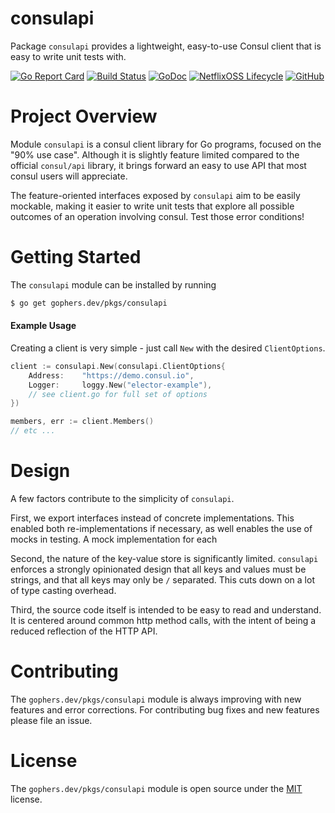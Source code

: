 consulapi
=========

Package `consulapi` provides a lightweight, easy-to-use Consul client that is
easy to write unit tests with.

[![Go Report Card](https://goreportcard.com/badge/gophers.dev/pkgs/consulapi)](https://goreportcard.com/report/gophers.dev/pkgs/consulapi)
[![Build Status](https://travis-ci.com/shoenig/consulapi.svg?branch=master)](https://travis-ci.com/shoenig/consulapi)
[![GoDoc](https://godoc.org/gophers.dev/pkgs/consulapi?status.svg)](https://godoc.org/gophers.dev/pkgs/consulapi)
[![NetflixOSS Lifecycle](https://img.shields.io/osslifecycle/shoenig/consulapi.svg)](OSSMETADATA)
[![GitHub](https://img.shields.io/github/license/shoenig/consulapi.svg)](LICENSE)

# Project Overview

Module `consulapi` is a consul client library for Go programs, focused on
the "90% use case". Although it is slightly feature limited compared to the
official `consul/api` library, it brings forward an easy to use API that most
consul users will appreciate.

The feature-oriented interfaces exposed by `consulapi` aim to be easily mockable,
making it easier to write unit tests that explore all possible outcomes of an
operation involving consul. Test those error conditions!

# Getting Started

The `consulapi` module can be installed by running
```bash
$ go get gophers.dev/pkgs/consulapi
```

#### Example Usage
Creating a client is very simple - just call `New` with the desired
`ClientOptions`.

```go
client := consulapi.New(consulapi.ClientOptions{
    Address:    "https://demo.consul.io",
    Logger:     loggy.New("elector-example"),
    // see client.go for full set of options
})

members, err := client.Members()
// etc ...
```

# Design
A few factors contribute to the simplicity of `consulapi`.

First, we export interfaces instead of concrete implementations.
This enabled both re-implementations if necessary, as well enables
the use of mocks in testing. A mock implementation for each

Second, the nature of the key-value store is significantly limited.
`consulapi` enforces a strongly opinionated design that all keys
and values must be strings, and that all keys may only be `/`
separated. This cuts down on a lot of type casting overhead.

Third, the source code itself is intended to be easy to read and
understand. It is centered around common http method calls, with
the intent of being a reduced reflection of the HTTP API.

# Contributing

The `gophers.dev/pkgs/consulapi` module is always improving with new features
and error corrections. For contributing bug fixes and new features please file
an issue.

# License

The `gophers.dev/pkgs/consulapi` module is open source under the [MIT](LICENSE) license.

